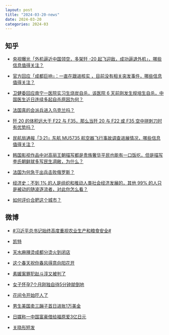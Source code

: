 ```yaml
---
layout: post
title: "2024-03-20-news"
date: 2024-03-20
categories: 2024-03
---
```


## 知乎

- [央视曝光「外机逼近中国领空，多架歼 -20 起飞迎敌，成功逼退外机」，哪些信息值得关注？](https://www.zhihu.com/question/649335229)<br/>

- [官方回应「成都巨响」：一直在跟进核实 ，目前没有相关突发事件，哪些信息值得关注？](https://www.zhihu.com/question/649356543)<br/>

- [卫健委回应南宁一医院实习生烧炭自杀，该医院 6 天前刚发生规培生自杀，中国医生近日连续多起自杀原因为何？](https://www.zhihu.com/question/649357910)<br/>

- [法国真的会派兵进入乌克兰吗？](https://www.zhihu.com/question/648904130)<br/>

- [歼 20 的体积远大于 F22 与 F35，那么当歼 20 与 F22 或 F35 空中拼刺刀时有优势吗？](https://www.zhihu.com/question/389267455)<br/>

- [民航局通报「3·21」东航 MU5735 航空器飞行事故调查进展情况，哪些信息值得关注？](https://www.zhihu.com/question/649377768)<br/>

- [韩国影视作品中对高丽王朝描写都是贵族奢华平民也能有一口饭吃，但是描写李氏朝鲜就多写民生凋敝，为什么？](https://www.zhihu.com/question/50206159)<br/>

- [法国为何急于出兵击败俄罗斯？](https://www.zhihu.com/question/648158773)<br/>

- [经济史：不到 1% 的人是组织和推动人类社会经济发展的，其他 99% 的人只是被动的随波逐流者，对此你怎么看？](https://www.zhihu.com/question/648745823)<br/>

- [如何评价合肥这个城市？](https://www.zhihu.com/question/637861761)<br/>



## 微博

- [#习近平总书记始终高度重视农业生产和粮食安全#](https://s.weibo.com#)<br/>

- [凯特 ](https://s.weibo.com/weibo?q=%E5%87%AF%E7%89%B9&t=31&band_rank=1&Refer=top)<br/>

- [天水麻辣烫成都分烫火到闭店 ](https://s.weibo.com/weibo?q=%23%E5%A4%A9%E6%B0%B4%E9%BA%BB%E8%BE%A3%E7%83%AB%E6%88%90%E9%83%BD%E5%88%86%E7%83%AB%E7%81%AB%E5%88%B0%E9%97%AD%E5%BA%97%23&t=31&band_rank=2&Refer=top)<br/>

- [这个春天祝你春风得意向阳花开 ](https://s.weibo.com/weibo?q=%23%E8%BF%99%E4%B8%AA%E6%98%A5%E5%A4%A9%E7%A5%9D%E4%BD%A0%E6%98%A5%E9%A3%8E%E5%BE%97%E6%84%8F%E5%90%91%E9%98%B3%E8%8A%B1%E5%BC%80%23&t=31&band_rank=3&Refer=top)<br/>

- [素媛案罪犯赵斗淳又被判了 ](https://s.weibo.com/weibo?q=%23%E7%B4%A0%E5%AA%9B%E6%A1%88%E7%BD%AA%E7%8A%AF%E8%B5%B5%E6%96%97%E6%B7%B3%E5%8F%88%E8%A2%AB%E5%88%A4%E4%BA%86%23&t=31&band_rank=4&Refer=top)<br/>

- [女子怀孕7个月刚独自待5分钟就倒地 ](https://s.weibo.com/weibo?q=%23%E5%A5%B3%E5%AD%90%E6%80%80%E5%AD%957%E4%B8%AA%E6%9C%88%E5%88%9A%E7%8B%AC%E8%87%AA%E5%BE%855%E5%88%86%E9%92%9F%E5%B0%B1%E5%80%92%E5%9C%B0%23&t=31&band_rank=5&Refer=top)<br/>

- [花间令开始吓人了 ](https://s.weibo.com/weibo?q=%23%E8%8A%B1%E9%97%B4%E4%BB%A4%E5%BC%80%E5%A7%8B%E5%90%93%E4%BA%BA%E4%BA%86%23&t=31&band_rank=6&Refer=top)<br/>

- [男生美国卖三蹦子首日进账1万美金 ](https://s.weibo.com/weibo?q=%23%E7%94%B7%E7%94%9F%E7%BE%8E%E5%9B%BD%E5%8D%96%E4%B8%89%E8%B9%A6%E5%AD%90%E9%A6%96%E6%97%A5%E8%BF%9B%E8%B4%A61%E4%B8%87%E7%BE%8E%E9%87%91%23&t=31&band_rank=7&Refer=top)<br/>

- [日媒称一中国富豪借给福原爱3亿日元 ](https://s.weibo.com/weibo?q=%23%E6%97%A5%E5%AA%92%E7%A7%B0%E4%B8%80%E4%B8%AD%E5%9B%BD%E5%AF%8C%E8%B1%AA%E5%80%9F%E7%BB%99%E7%A6%8F%E5%8E%9F%E7%88%B13%E4%BA%BF%E6%97%A5%E5%85%83%23&t=31&band_rank=8&Refer=top)<br/>

- [关晓彤短发 ](https://s.weibo.com/weibo?q=%E5%85%B3%E6%99%93%E5%BD%A4%E7%9F%AD%E5%8F%91&t=31&band_rank=9&Refer=top)<br/>



